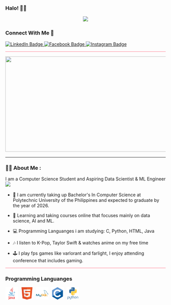 ### Halo! 💁‍♀️

<div id="header" align="center">
  <img src="https://media.giphy.com/media/kZqbBT64ECtjy/giphy.gif" width="100"/>
</div>

### Connect With Me 🙆
<div id="badges">
  <a href="https://www.linkedin.com/in/katherine-quijano-594765255/">
    <img src="https://img.shields.io/badge/LinkedIn-blue?style=for-the-badge&logo=linkedin&logoColor=white" alt="LinkedIn Badge"/>
  </a>
  <a href="https://www.facebook.com/kthzxc/">
    <img src="https://img.shields.io/badge/Facebook-1877F2?style=for-the-badge&logo=facebook&logoColor=white" alt="Facebook Badge"/>
  </a>
  <a href="https://www.instagram.com/katheeyine/?hl=en">
    <img src="https://img.shields.io/badge/Instagram-E4405F?style=for-the-badge&logo=instagram&logoColor=white" alt="Instagram Badge"/>
  </a>
</div>

<hr style="background-color: #FFB6C1; height: 2px;">



<div align="center">
  <img src="https://media.giphy.com/media/6XX4V0O8a0xdS/giphy.gif" width="600" height="300"/>
</div>

---

### :woman_technologist: About Me :

I am a Computer Science Student and Aspiring Data Scientist & ML Engineer <img src="https://media.giphy.com/media/Cmr1OMJ2FN0B2/giphy.gif" width="30"> 


- 🏫 I am currently taking up Bachelor's In Computer Science at Polytechnic University of the Philippines and expected to graduate by the year of 2026.

- :seedling: Learning and taking courses online that focuses mainly on data science, AI and ML. 

- 💻 Programming Languanges i am studying: C, Python, HTML, Java

- 🎶 I listen to K-Pop, Taylor Swift & watches anime on my free time

- 🕹️ I play fps games like varlorant and farlight, I enjoy attending conference that includes gaming. 

<hr style="background-color: #FFB6C1; height: 2px;">


### Programming Languanges
<div>
  <img src="https://github.com/devicons/devicon/blob/master/icons/java/java-original-wordmark.svg" title="Java" alt="Java" width="40" height="40"/>&nbsp;
  <img src="https://github.com/devicons/devicon/blob/master/icons/html5/html5-original.svg" title="HTML5" alt="HTML" width="40" height="40"/>&nbsp;
  <img src="https://github.com/devicons/devicon/blob/master/icons/mysql/mysql-original-wordmark.svg" title="MySQL" alt="MySQL" width="40" height="40"/>&nbsp;
  <img src="https://github.com/devicons/devicon/blob/master/icons/c/c-original.svg" title="C" alt="C" width="40" height="40"/>&nbsp;
  <img src="https://github.com/devicons/devicon/blob/master/icons/python/python-original-wordmark.svg" title="Python" alt="Python" width="40" height="40"/>&nbsp;
</div>





